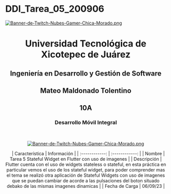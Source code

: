 # DDI_Tarea_05_200906

[![Banner-de-Twitch-Nubes-Gamer-Chica-Morado.png](https://i.postimg.cc/15q3LFXF/Banner-de-Twitch-Nubes-Gamer-Chica-Morado.png)](https://postimg.cc/MvzwBvyZ)

<div align="center">
  
# Universidad Tecnológica de Xicotepec de Juárez


## Ingeniería en Desarrollo y Gestión de Software
## Mateo Maldonado Tolentino 
## 10A
### Desarrollo Móvil Integral
&nbsp;
&nbsp;

[![Banner-de-Twitch-Nubes-Gamer-Chica-Morado.png](https://i.postimg.cc/15q3LFXF/Banner-de-Twitch-Nubes-Gamer-Chica-Morado.png)]([https://postimg.cc/MvzwBvyZ](https://github.com/MattMT/DMI_src/blob/main/t_05.jpeg))

&nbsp;
&nbsp;
|  Característica |  Información |
| :------------: | :------------: |
| Nombre  |  Tarea 5 Stateful Widget en Flutter con uso de imagenes |
| Descripción  | Flutter cuenta con el uso de widgets stateless o stateful, en esta práctica en particular vemos el uso de los stateful widget, para poder comprender mas el tema se realizó otra aplicación de Stateful Widgets con uso de imagenes que se puedan cambiar de acorde a las pulsaciones del boton situado debako de las mismas imagenes dinamicas |
|  Fecha de Carga | 06/09/23  |
